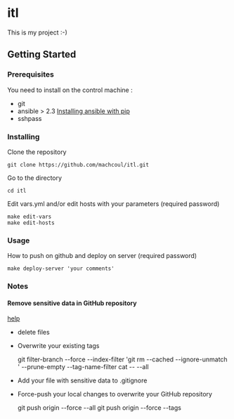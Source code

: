 # itl

This is my project :-)

## Getting Started

### Prerequisites

You need to install on the control machine :
  - git
  - ansible > 2.3 [Installing ansible with pip](http://docs.ansible.com/ansible/latest/intro_installation.html#latest-releases-via-pip)
  - sshpass

### Installing

Clone the repository

    git clone https://github.com/machcoul/itl.git

Go to the directory

    cd itl

Edit vars.yml and/or edit hosts with your parameters (required password)

    make edit-vars
    make edit-hosts

### Usage

How to push on github and deploy on server (required password)

    make deploy-server 'your comments'

### Notes

#### Remove sensitive data in GitHub repository

[help](https://help.github.com/articles/removing-sensitive-data-from-a-repository/)

  - delete files
  - Overwrite your existing tags

      git filter-branch --force --index-filter 'git rm --cached --ignore-unmatch <file>' --prune-empty --tag-name-filter cat -- --all

  - Add your file with sensitive data to .gitignore
  - Force-push your local changes to overwrite your GitHub repository

      git push origin --force --all
      git push origin --force --tags
